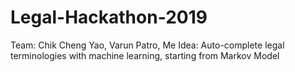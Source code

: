 # Legal-Hackathon-2019
Team: Chik Cheng Yao, Varun Patro, Me
Idea: Auto-complete legal terminologies with machine learning, starting from Markov Model
